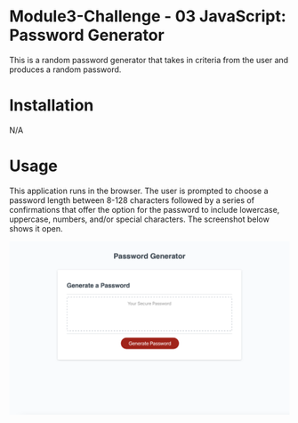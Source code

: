 # Module3-Challenge - 03 JavaScript: Password Generator

This is a random password generator that takes in criteria from the user and produces a random password. 

# Installation

N/A

# Usage

This application runs in the browser. The user is prompted to choose a password length between 8-128 characters followed by a series of confirmations that offer the option for the password to include lowercase, uppercase, numbers, and/or special characters.  The screenshot below shows it open.

![alt text](Screenshot%202022-12-06%20at%2011.45.16%20PM.png)

